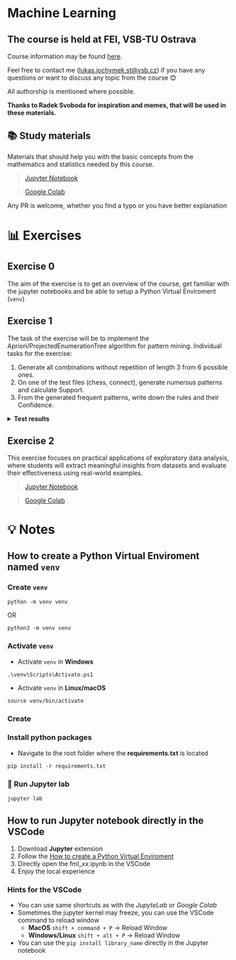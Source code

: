 #  Machine Learning
## The course is held at FEI, VSB-TU Ostrava

Course information may be found [here](https://homel.vsb.cz/~pla06/subject_ml.html).

Feel free to contact me (<lukas.jochymek.st@vsb.cz>) if you have any questions or want to discuss any topic from the course 😊

All authorship is mentioned where possible.

**Thanks to Radek Svoboda for inspiration and memes, that will be used in these materials.**

## 📚 Study materials

Materials that should help you with the basic concepts from the mathematics and statistics needed by this course.

> [Jupyter Notebook](https://github.com/lowoncuties/VSB-FEI-Fundamentals-of-Machine-Learning-Exercises/blob/master/statistics_explained.ipynb)

> [Google Colab](https://colab.research.google.com/github/lowoncuties/VSB-FEI-Fundamentals-of-Machine-Learning-Exercises/blob/master/statistics_explained.ipynb)


Any PR is welcome, whether you find a typo or you have better explanation

# 📊 Exercises
## Exercise 0
The aim of the exercise is to get an overview of the course, get familiar with the jupyter notebooks and be able to setup a Python Virtual Enviroment (`venv`)

## Exercise 1
The task of the exercise will be to implement the Apriori/ProjectedEnumerationTree algorithm for pattern mining. Individual tasks for the exercise:

1. Generate all combinations without repetition of length 3 from 6 possible ones.
2. On one of the test files (chess, connect), generate numerous patterns and calculate Support.
3. From the generated frequent patterns, write down the rules and their Confidence.

<details>
  <summary><strong>Test results</strong></summary>

  Selected results for dataset Test, min_support>=0.25, min_confidence>=0.5.
  Number of frequent patterns meeting min_support:

      1 element: 5
      2 elements: 5

  Patterns exceeding min_confidence:

      3 -> 1 (conf=0.6)
      5 -> 1 (conf=0.71)
      1 -> 5 (conf=0.71)
      2 -> 5 (conf=0.75)
      3 -> 5 (conf=0.6)
      4 -> 5 (conf=0.75)

  Selected results for the Test dataset, min_support>=0.15, min_confidence>=0.5.

  Number of frequent patterns meeting min_support:

      1 element: 5
      2 elements: 9
      3 elements: 3

  Patterns generated from three-element frequent patterns (i.e., not all rules) exceeding min_confidence:

      2, 5 -> 1 (conf=0.67)
      1, 2 -> 5 (conf=1)
      3, 5 -> 1 (conf=0.67)
      1, 3 -> 5 (conf=0.67)
      4, 5 -> 1 (conf=0.67)
      1, 4 -> 5 (conf=1)
</details>

## Exercise 2
This exercise focuses on practical applications of exploratory data analysis, where students will extract meaningful insights from datasets and evaluate their effectiveness using real-world examples.

> [Jupyter Notebook](https://github.com/lowoncuties/VSB-FEI-Machine-Learning-Exercises/blob/main/ml_02.ipynb)

> [Google Colab](https://colab.research.google.com/github/lowoncuties/VSB-FEI-Machine-Learning-Exercises/blob/main/ml_02.ipynb)

# 💡 Notes
## How to create a Python Virtual Enviroment named `venv`
### Create `venv`
```
python -m venv venv
```
OR
```
python3 -m venv venv
```

### Activate `venv`

* Activate `venv` in **Windows**
```
.\venv\Scripts\Activate.ps1
```

* Activate `venv` in **Linux/macOS**
```
source venv/bin/activate
```

### Create
### Install python packages
- Navigate to the root folder where the **requirements.txt** is located

```
pip install -r requirements.txt 
```

### 🚀 Run Jupyter lab

```
jupyter lab
```

## How to run Jupyter notebook directly in the VSCode
1. Download **Jupyter** extension
2. Follow the [How to create a Python Virtual Enviroment](###Create)
3. Directly open the fml_xx.ipynb in the VSCode
4. Enjoy the local experience

### Hints for the VSCode

- You can use same shortcuts as with the *JupyteLab* or *Google Colab*
- Sometimes the jupyter kernel may freeze, you can use the VSCode command to reload window
  - **MacOS**  ```shift + command + P``` -> Reload Window
  - **Windows/Linux** ```shift + alt + P``` -> Reload Window
- You can use the ```pip install library_name``` directly in the Jupyter notebook
